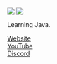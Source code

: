 <img align="center" src="https://github-readme-stats.vercel.app/api?username=65-7a&show_icons=true&theme=dracula" />
<img align="center" src="https://github-readme-stats.vercel.app/api/top-langs/?username=65-7a&layout=compact&theme=dracula" />

Learning Java.  

[Website](http://callumwong.com)  
[YouTube](http://callumwong.com/youtube)  
[Discord](http://callumwong.com/discord)
